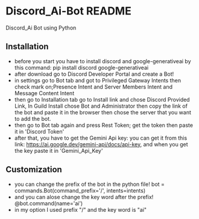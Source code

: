 # Discord_Ai-Bot README
Discord_Ai Bot using Python

## Installation

- before you start you have to install discord and google-generativeai by this command: pip install discord google-generativeai
- after download go to Discord Developer Portal and create a Bot!
- in settings go to Bot tab and got to Privileged Gateway Intents then check mark on;Presence Intent and Server Members Intent and Message Content Intent
- then go to Installation tab go to Install link and chose Discord Provided Link, In Guild Install chose Bot and Administrator then copy the link of the bot and paste it in the browser then chose the server that you want to add the bot.
- then go to Bot tab again and press Rest Token; get the token then paste it in 'Discord Token'
- after that, you have to get the Gemini Api key: you can get it from this link: https://ai.google.dev/gemini-api/docs/api-key, and when you get the key paste it in 'Gemini_Api_Key'

## Customization
- you can change the prefix of the bot in the python file! bot = commands.Bot(command_prefix='/', intents=intents)
- and you can alose change the key word after the prefix! @bot.command(name='ai')
- in my option I used prefix "/" and the key word is "ai"


